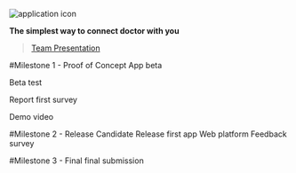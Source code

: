 ![application icon](https://www.mediafire.com/convkey/d82f/gtcrweilk7t1t4b6g.jpg)

**The simplest way to connect doctor with you**


>[Team Presentation](https://drive.google.com/file/d/0BzzTdF5hw0YRSjVoeVpFQXZPdm8/view?usp=sharing)


#Milestone 1 - Proof of Concept
App beta

Beta test

Report first survey

Demo video

#Milestone 2 - Release Candidate
Release first app
Web platform
Feedback survey

#Milestone 3 - Final
final submission
